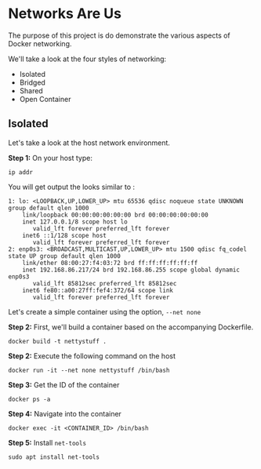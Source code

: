 # Networks Are Us

The purpose of this project is do demonstrate the various aspects of Docker networking.

We'll take a look at the four styles of networking:

* Isolated
* Bridged
* Shared
* Open Container


## Isolated

Let's take a look at the host network environment.

**Step 1:** On your host type:

`ip addr`

You will get output the looks similar to :

```text
1: lo: <LOOPBACK,UP,LOWER_UP> mtu 65536 qdisc noqueue state UNKNOWN group default qlen 1000
    link/loopback 00:00:00:00:00:00 brd 00:00:00:00:00:00
    inet 127.0.0.1/8 scope host lo
       valid_lft forever preferred_lft forever
    inet6 ::1/128 scope host
       valid_lft forever preferred_lft forever
2: enp0s3: <BROADCAST,MULTICAST,UP,LOWER_UP> mtu 1500 qdisc fq_codel state UP group default qlen 1000
    link/ether 08:00:27:f4:03:72 brd ff:ff:ff:ff:ff:ff
    inet 192.168.86.217/24 brd 192.168.86.255 scope global dynamic enp0s3
       valid_lft 85812sec preferred_lft 85812sec
    inet6 fe80::a00:27ff:fef4:372/64 scope link
       valid_lft forever preferred_lft forever

```

Let's create a simple container using the option, `--net none`

**Step 2:** First, we'll build a container based on the accompanying Dockerfile.

`docker build -t nettystuff .`

**Step 2:** Execute the following command on the host

`docker run -it --net none nettystuff /bin/bash`

**Step 3:** Get the ID of the container

`docker ps -a`

**Step 4:** Navigate into the container

`docker exec -it <CONTAINER_ID> /bin/bash`

**Step 5:** Install `net-tools`

`sudo apt install net-tools`